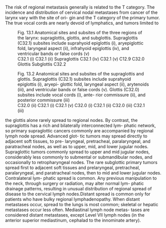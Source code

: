 The risk of regional metastasis generally is related to the T
category. The incidence and distribution of cervical nodal
metastases from cancer of the larynx vary with the site of ori-
gin and the T category of the primary tumor. The true vocal
cords are nearly devoid of lymphatics, and tumors limited to  
<figure>
<figcaption>Fig. 13.1 Anatomical sites and
subsites of the three regions of
the larynx: supraglottis, glottis,
and subglottis. Supraglottis
(C32.1) subsites include
suprahyoid epiglottis (i),
aryepiglottic fold, laryngeal
aspect (ii), infrahyoid epiglottis
(iv), and ventricular bands or
false cords (v)</figcaption>  
C32.1 (i)  
C32.1 (ii)  
Supraglottis  
C32.1 (iv)  
C32.1 (v)  
C12.9  
C32.0  
Glottis  
Subglottis  
C32.2  
</figure>  
<!-- PageNumber="13" -->
<!-- PageBreak -->  
<!-- PageNumber="152" -->
<!-- PageHeader="American Joint Committee on Cancer . 2017" -->  
<figure>
<figcaption>Fig. 13.2 Anatomical sites and subsites of the supraglottis and glottis.
Supraglottis (C32.1) subsites include suprahyoid epiglottis (i), aryepi-
glottic fold, laryngeal aspect (ii), arytenoids (iii), and ventricular bands
or false cords (v). Glottis (C32.0) subsites include vocal cords (i), ante-
rior commissure (ii), and posterior commissure (iii)</figcaption>  
C32.0 (ii)  
C32.1 (i)  
C32.1 (v)  
C32.0 (i)  
C32.1 (ii)  
C32.0 (iii)  
C32.1 (iii)  
</figure>  
the glottis alone rarely spread to regional nodes. By contrast,
the supraglottis has a rich and bilaterally interconnected lym-
phatic network, so primary supraglottic cancers commonly are
accompanied by regional lymph node spread. Advanced glot-
tic tumors may spread directly to adjacent soft tissues, to pre-
laryngeal, pretracheal, paralaryngeal, and paratracheal nodes,
as well as to upper, mid, and lower jugular nodes. Supraglottic
tumors commonly spread to upper and mid jugular nodes,
considerably less commonly to submental or submandibular
nodes, and occasionally to retropharyngeal nodes. The rare
subglottic primary tumors spread first to adjacent soft tissues
and prelaryngeal, pretracheal, paralaryngeal, and paratracheal
nodes, then to mid and lower jugular nodes. Contralateral lym-
phatic spread is common. Any previous manipulation to the
neck, through surgery or radiation, may alter normal lym-
phatic drainage patterns, resulting in unusual distribution of
regional spread of disease to the cervical lymph nodes.Distant spread is common only for patients who have bulky
regional lymphadenopathy. When distant metastases occur,
spread to the lungs is most common; skeletal or hepatic
metastases occur less often. Mediastinal lymph node metas-
tases are considered distant metastases, except Level VII
lymph nodes (in the anterior superior mediastinum, cephalad
to the innominate artery).